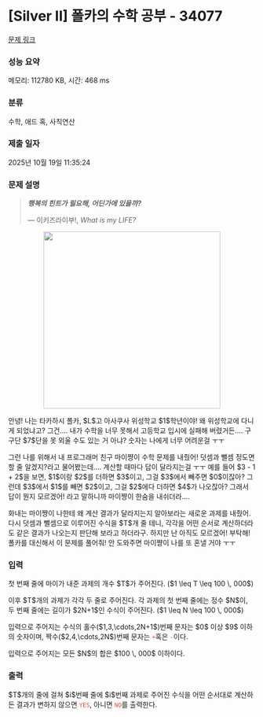 # [Silver II] 폴카의 수학 공부 - 34077 

[문제 링크](https://www.acmicpc.net/problem/34077) 

### 성능 요약

메모리: 112780 KB, 시간: 468 ms

### 분류

수학, 애드 혹, 사칙연산

### 제출 일자

2025년 10월 19일 11:35:24

### 문제 설명

<blockquote>
<p><strong><em>행복의 힌트가 필요해, 어딘가에 있을까?</em></strong></p>

<p>    — 이키즈라이부!, <i>What is my LIFE?</i></p>
</blockquote>

<p align="center"><img alt="" src="https://upload.acmicpc.net/c8fd15aa-c4cf-41f1-b96a-0b545737fac1/-/preview/" style="width:360px;max-width:100%"></p>

<p>안녕! 나는 타카하시 폴카, $L$고 아사쿠사 위성학교 $1$학년이야! 왜 위성학교에 다니게 되었냐고? 그건.... 내가 수학을 너무 못해서 고등학교 입시에 실패해 버렸거든.... 구구단 $7$단을 못 외울 수도 있는 거 아냐? 숫자는 나에게 너무 어려운걸 ㅜㅜ</p>

<p>그런 나를 위해서 내 프로그래머 친구 마이쨩이 수학 문제를 내줬어! 덧셈과 뺄셈 정도면 할 줄 알겠지?라고 물어봤는데.... 계산할 때마다 답이 달라지는걸 ㅜㅜ 예를 들어 $3 - 1 + 2$을 보면, $1$이랑 $2$를 더하면 $3$이고, 그걸 $3$에서 빼주면 $0$이잖아? 그런데 $3$에서 $1$를 빼면 $2$이고, 그걸 $2$에다 더하면 $4$가 나오잖아? 그래서 답이 뭔지 모르겠어! 라고 말하니까 마이쨩이 한숨을 내쉬더라....</p>

<p>화내는 마이쨩이 나한테 왜 계산 결과가 달라지는지 알아보라는 새로운 과제를 내줬어. 다시 덧셈과 뺄셈으로 이루어진 수식을 $T$개 줄 테니, 각각을 어떤 순서로 계산하더라도 같은 결과가 나오는지 판단해 보라고 하더라구. 하지만 난 아직도 모르겠어! 부탁해! 폴카를 대신해서 이 문제를 풀어줘! 안 도와주면 마이쨩이 나를 또 혼낼 거야 ㅜㅜ</p>

### 입력 

 <p>첫 번째 줄에 마이가 내준 과제의 개수 $T$가 주어진다. ($1 \leq T \leq 100 \, 000$)</p>

<p>이후 $T$개의 과제가 각각 두 줄로 주어진다. 각 과제의 첫 번째 줄에는 정수 $N$이, 두 번째 줄에는 길이가 $2N+1$인 수식이 주어진다. ($1 \leq N \leq 100 \, 000$)</p>

<p>입력으로 주어지는 수식의 홀수($1,3,\cdots,2N+1$)번째 문자는 $0$ 이상 $9$ 이하의 숫자이며, 짝수($2,4,\cdots,2N$)번째 문자는 <code><span style="color:#e74c3c;">+</span></code>혹은 <code><span style="color:#e74c3c;">-</span></code>이다.</p>

<p>입력으로 주어지는 모든 $N$의 합은 $100 \, 000$ 이하이다.</p>

### 출력 

 <p>$T$개의 줄에 걸쳐 $i$번째 줄에 $i$번째 과제로 주어진 수식을 어떤 순서대로 계산하든 결과가 변하지 않으면 <span style="color:#e74c3c;"><code>YES</code></span>, 아니면 <span style="color:#e74c3c;"><code>NO</code></span>를 출력한다.</p>

